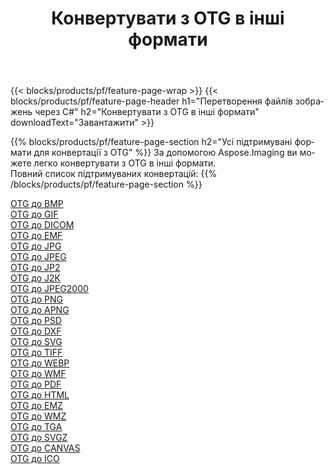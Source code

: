 ﻿---
title: Конвертувати з OTG в інші формати 
weight: 3920
url: /uk/net/conversion/from/otg 
lang: uk
langdirlevel: 2
locales: zh-hans,ja,it,ru,de,es,fr,nl,id,lt,pl,pt,vi,tr,ko,zh-hant,ar,hi,th,sv,cs,uk,he
description: За допомогою Aspose.Imaging ви можете легко конвертувати з OTG в інші формати
---

{{< blocks/products/pf/feature-page-wrap >}}
{{< blocks/products/pf/feature-page-header h1="Перетворення файлів зображень через C#" h2="Конвертувати з OTG в інші формати" downloadText="Завантажити" >}}


{{% blocks/products/pf/feature-page-section  h2="Усі підтримувані формати для конвертації з OTG" %}}
За допомогою Aspose.Imaging ви можете легко конвертувати з OTG в інші формати.
<br/>
Повний список підтримуваних конвертацій:
{{% /blocks/products/pf/feature-page-section %}}
<div class="container-fluid productfamilypage bg-gray">
    <div class="convertypes bg-gray agp-content section">
        <div class="container">
		<div class="row other-converters">
		    <div class='col-md-2 other-converter remove-lp remove-rp'><a href="/imaging/uk/net/conversion/otg-to-bmp" >OTG до BMP</a></div><div class='col-md-2 other-converter remove-lp remove-rp'><a href="/imaging/uk/net/conversion/otg-to-gif" >OTG до GIF</a></div><div class='col-md-2 other-converter remove-lp remove-rp'><a href="/imaging/uk/net/conversion/otg-to-dicom" >OTG до DICOM</a></div><div class='col-md-2 other-converter remove-lp remove-rp'><a href="/imaging/uk/net/conversion/otg-to-emf" >OTG до EMF</a></div><div class='col-md-2 other-converter remove-lp remove-rp'><a href="/imaging/uk/net/conversion/otg-to-jpg" >OTG до JPG</a></div><div class='col-md-2 other-converter remove-lp remove-rp'><a href="/imaging/uk/net/conversion/otg-to-jpeg" >OTG до JPEG</a></div><div class='col-md-2 other-converter remove-lp remove-rp'><a href="/imaging/uk/net/conversion/otg-to-jp2" >OTG до JP2</a></div><div class='col-md-2 other-converter remove-lp remove-rp'><a href="/imaging/uk/net/conversion/otg-to-j2k" >OTG до J2K</a></div><div class='col-md-2 other-converter remove-lp remove-rp'><a href="/imaging/uk/net/conversion/otg-to-jpeg2000" >OTG до JPEG2000</a></div><div class='col-md-2 other-converter remove-lp remove-rp'><a href="/imaging/uk/net/conversion/otg-to-png" >OTG до PNG</a></div><div class='col-md-2 other-converter remove-lp remove-rp'><a href="/imaging/uk/net/conversion/otg-to-apng" >OTG до APNG</a></div><div class='col-md-2 other-converter remove-lp remove-rp'><a href="/imaging/uk/net/conversion/otg-to-psd" >OTG до PSD</a></div><div class='col-md-2 other-converter remove-lp remove-rp'><a href="/imaging/uk/net/conversion/otg-to-dxf" >OTG до DXF</a></div><div class='col-md-2 other-converter remove-lp remove-rp'><a href="/imaging/uk/net/conversion/otg-to-svg" >OTG до SVG</a></div><div class='col-md-2 other-converter remove-lp remove-rp'><a href="/imaging/uk/net/conversion/otg-to-tiff" >OTG до TIFF</a></div><div class='col-md-2 other-converter remove-lp remove-rp'><a href="/imaging/uk/net/conversion/otg-to-webp" >OTG до WEBP</a></div><div class='col-md-2 other-converter remove-lp remove-rp'><a href="/imaging/uk/net/conversion/otg-to-wmf" >OTG до WMF</a></div><div class='col-md-2 other-converter remove-lp remove-rp'><a href="/imaging/uk/net/conversion/otg-to-pdf" >OTG до PDF</a></div><div class='col-md-2 other-converter remove-lp remove-rp'><a href="/imaging/uk/net/conversion/otg-to-html" >OTG до HTML</a></div><div class='col-md-2 other-converter remove-lp remove-rp'><a href="/imaging/uk/net/conversion/otg-to-emz" >OTG до EMZ</a></div><div class='col-md-2 other-converter remove-lp remove-rp'><a href="/imaging/uk/net/conversion/otg-to-wmz" >OTG до WMZ</a></div><div class='col-md-2 other-converter remove-lp remove-rp'><a href="/imaging/uk/net/conversion/otg-to-tga" >OTG до TGA</a></div><div class='col-md-2 other-converter remove-lp remove-rp'><a href="/imaging/uk/net/conversion/otg-to-svgz" >OTG до SVGZ</a></div><div class='col-md-2 other-converter remove-lp remove-rp'><a href="/imaging/uk/net/conversion/otg-to-canvas" >OTG до CANVAS</a></div><div class='col-md-2 other-converter remove-lp remove-rp'><a href="/imaging/uk/net/conversion/otg-to-ico" >OTG до ICO</a></div>
                </div>
        </div>
    </div>
</div>
<br/>

